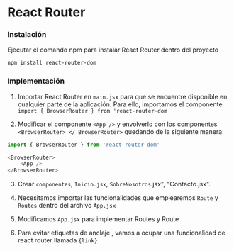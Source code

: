 # React Router

### Instalación
Ejecutar el comando npm para instalar React Router dentro del proyecto
```sh
npm install react-router-dom
```

### Implementación
1. Importar React Router en `main.jsx` para que se encuentre disponible en cualquier parte de la aplicación.
Para ello, importamos el componente 
`import { BrowserRouter } from 'react-router-dom`

2. Modificar el componente `<App />` y envolverlo con los componentes `<BrowserRouter> </ BrowserRouter>` quedando de la siguiente manera:
```javascript
import { BrowserRouter } from 'react-router-dom'

<BrowserRouter>
    <App />
</BrowserRouter>
```

3. Crear `componentes`,  `Inicio.jsx`, `SobreNosotros`.jsx", "Contacto.jsx".

4. Necesitamos importar las funcionalidades que emplearemos `Route` y `Routes` dentro del archivo `App.jsx`

5. Modificamos `App.jsx` para implementar Routes y Route

6. Para evitar etiquetas de anclaje <a></a>, vamos a ocupar una funcionalidad de react router llamada `{link}`